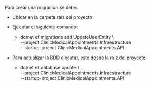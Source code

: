 Para crear una migracion se debe.

- Ubicar en la carpeta raiz del proyecto
- Ejecutar el siguiente comando:
  -    dotnet ef migrations add UpdateUserEntity \                                         
    --project ClinicMedicalAppointments.Infraestructure \
    --startup-project ClinicMedicalAppointments.API



- Para actualizar la BDD ejecutar, esto desde la raiz del proyecto:
  -   dotnet ef database update \                                                         
    --project ClinicMedicalAppointments.Infraestructure \
    --startup-project ClinicMedicalAppointments.API
   
